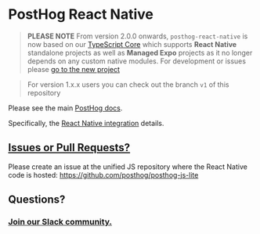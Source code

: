 # PostHog React Native

> **PLEASE NOTE** From version 2.0.0 onwards, `posthog-react-native` is now based on our [TypeScript Core](https://github.com/PostHog/posthog-js-lite/tree/master/posthog-react-native) which supports **React Native** standalone projects as well as **Managed Expo** projects as it no longer depends on any custom native modules. For development or issues please [go to the new project](https://github.com/PostHog/posthog-js-lite/tree/master/posthog-react-native)

> For version 1.x.x users you can check out the branch `v1` of this repository


Please see the main [PostHog docs](https://www.posthog.com/docs).

Specifically, the [React Native integration](https://www.posthog.com/docs/integrations/react-native-integration) details.

## [Issues or Pull Requests?](https://github.com/posthog/posthog-js-lite)

Please create an issue at the unified JS repository where the React Native code is hosted:
https://github.com/posthog/posthog-js-lite


## Questions?

### [Join our Slack community.](https://join.slack.com/t/posthogusers/shared_invite/enQtOTY0MzU5NjAwMDY3LTc2MWQ0OTZlNjhkODk3ZDI3NDVjMDE1YjgxY2I4ZjI4MzJhZmVmNjJkN2NmMGJmMzc2N2U3Yjc3ZjI5NGFlZDQ)
